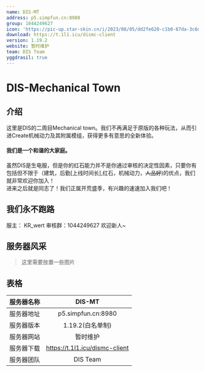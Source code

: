 ```yaml
---
name: DIS-MT
address: p5.simpfun.cn:8980 
group: 1044249627
icon: 'https://pic-up.star-skin.cn/i/2023/08/05/dd2fe620-c1b0-67da-3c6d-1281ccb8df31.png'
download: https://t.1l1.icu/dismc-client
version: 1.19.2
website: 暂时维护
team: DIS Team
yggdrasil: true
---
```


# DIS-Mechanical Town

## 介绍

这里是DIS的二周目Mechanical town。我们不再满足于原版的各种玩法，从而引进Create机械动力及其附属模组，获得更多有意思的全新体验。
#### 我们是一个和谐的大家庭。
虽然DIS是生电服，但是你的红石能力并不是你通过审核的决定性因素，只要你有包括但不限于（建筑，后勤[上线时间长],红石，机械动力，~~人品好~~)的优点，我们就非常欢迎你加入！\
进来之后就是同志了！我们正属开荒盛季，有兴趣的速速加入我们吧！
## 我们永不跑路
服主： KR_wert
审核群：1044249627 欢迎新人~

## 服务器风采
> 这里需要放置一些图片

## 表格

| 服务器名称 | DIS-MT |
| :---: | :---: |
| 服务器地址 | p5.simpfun.cn:8980 |
| 服务器版本 | 1.19.2(白名单制) |
| 服务器网站 | 暂时维护 |
| 服务器下载 | https://t.1l1.icu/dismc-client |
| 服务器团队 | DIS Team | 
